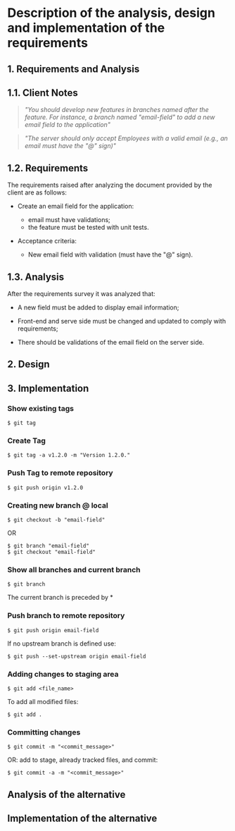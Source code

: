 # Description of the analysis, design and implementation of the requirements

## 1. Requirements and Analysis

## 1.1. Client Notes

>*"You should develop new features in branches named after the feature. For instance, a branch named "email-field" to add a new email field to the application"*

>*"The server should only accept Employees with a valid email (e.g., an email must have the "@" sign)"*

## 1.2. Requirements

The requirements raised after analyzing the document provided by the client are as follows:

- Create an email field for the application:
    - email must have validations;
    - the feature must be tested with unit tests.
    
- Acceptance criteria:
    - New email field with validation (must have the "@" sign).

## 1.3. Analysis

After the requirements survey it was analyzed that:

- A new field must be added to display email information;

- Front-end and serve side must be changed and updated to comply with requirements;

- There should be validations of the email field on the server side.

## 2. Design

## 3. Implementation

### Show existing tags

```
$ git tag
```

### Create Tag
```
$ git tag -a v1.2.0 -m "Version 1.2.0."
```

### Push Tag to remote repository
```
$ git push origin v1.2.0
```

### Creating new branch @ local
```
$ git checkout -b "email-field"
```

OR

```
$ git branch "email-field"
$ git checkout "email-field"
```

### Show all branches and current branch
```
$ git branch
```

The current branch is preceded by *

### Push branch to remote repository
```
$ git push origin email-field
```

If no upstream branch is defined use:

```
$ git push --set-upstream origin email-field
```

### Adding changes to staging area

```
$ git add <file_name>
```

To add all modified files:
```
$ git add .
```

### Committing changes

```
$ git commit -m "<commit_message>"
``` 

OR: add to stage, already tracked files, and commit:

```
$ git commit -a -m "<commit_message>"
```


## Analysis of the alternative


## Implementation of the alternative